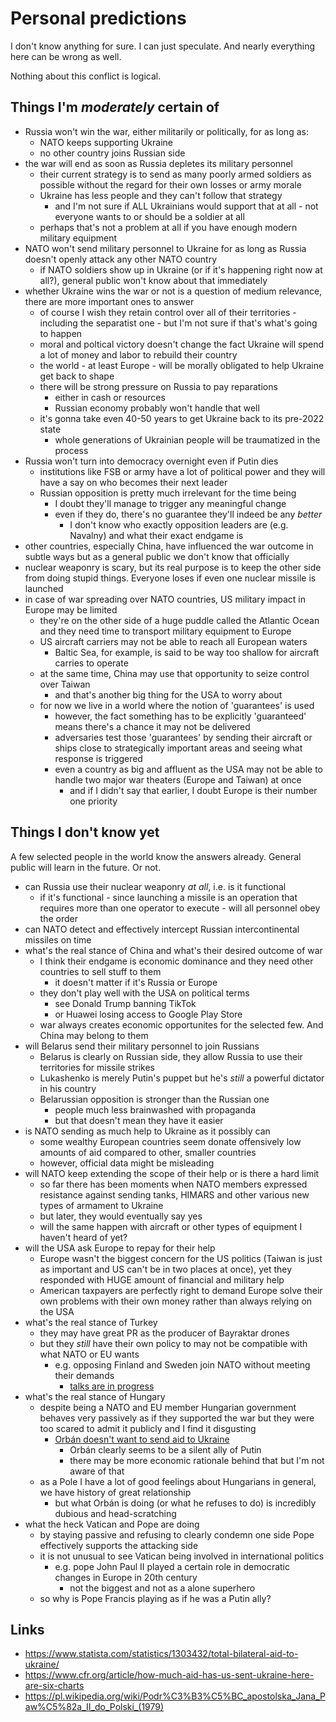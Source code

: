 # Personal predictions

I don't know anything for sure. I can just speculate. And nearly everything here can be wrong as well.

Nothing about this conflict is logical.

## Things I'm _moderately_ certain of

- Russia won't win the war, either militarily or politically, for as long as:
  - NATO keeps supporting Ukraine
  - no other country joins Russian side
- the war will end as soon as Russia depletes its military personnel
  - their current strategy is to send as many poorly armed soldiers as possible without the regard for their own losses or army morale
  - Ukraine has less people and they can't follow that strategy
    - and I'm not sure if ALL Ukrainians would support that at all - not everyone wants to or should be a soldier at all
  - perhaps that's not a problem at all if you have enough modern military equipment
- NATO won't send military personnel to Ukraine for as long as Russia doesn't openly attack any other NATO country
  - if NATO soldiers show up in Ukraine (or if it's happening right now at all?), general public won't know about that immediately
- whether Ukraine wins the war or not is a question of medium relevance, there are more important ones to answer
  - of course I wish they retain control over all of their territories - including the separatist one - but I'm not sure if that's what's going to happen
  - moral and poltical victory doesn't change the fact Ukraine will spend a lot of money and labor to rebuild their country
  - the world - at least Europe - will be morally obligated to help Ukraine get back to shape
  - there will be strong pressure on Russia to pay reparations
    - either in cash or resources
    - Russian economy probably won't handle that well
  - it's gonna take even 40-50 years to get Ukraine back to its pre-2022 state
    - whole generations of Ukrainian people will be traumatized in the process
- Russia won't turn into democracy overnight even if Putin dies
  - institutions like FSB or army have a lot of political power and they will have a say on who becomes their next leader
  - Russian opposition is pretty much irrelevant for the time being
    - I doubt they'll manage to trigger any meaningful change
    - even if they do, there's no guarantee they'll indeed be any _better_
      - I don't know who exactly opposition leaders are (e.g. Navalny) and what their exact endgame is
- other countries, especially China, have influenced the war outcome in subtle ways but as a general public we don't know that officially
- nuclear weaponry is scary, but its real purpose is to keep the other side from doing stupid things. Everyone loses if even one nuclear missile is launched
- in case of war spreading over NATO countries, US military impact in Europe may be limited
  - they're on the other side of a huge puddle called the Atlantic Ocean and they need time to transport military equipment to Europe
  - US aircraft carriers may not be able to reach all European waters
    - Baltic Sea, for example, is said to be way too shallow for aircraft carries to operate
  - at the same time, China may use that opportunity to seize control over Taiwan
    - and that's another big thing for the USA to worry about
  - for now we live in a world where the notion of 'guarantees' is used
    - however, the fact something has to be explicitly 'guaranteed' means there's a chance it may not be delivered
    - adversaries test those 'guarantees' by sending their aircraft or ships close to strategically important areas and seeing what response is triggered
    - even a country as big and affluent as the USA may not be able to handle two major war theaters (Europe and Taiwan) at once
      - and if I didn't say that earlier, I doubt Europe is their number one priority

## Things I don't know yet

A few selected people in the world know the answers already. General public will learn in the future. Or not.

- can Russia use their nuclear weaponry _at all_, i.e. is it functional
  - if it's functional - since launching a missile is an operation that requires more than one operator to execute - will all personnel obey the order
- can NATO detect and effectively intercept Russian intercontinental missiles on time
- what's the real stance of China and what's their desired outcome of war
  - I think their endgame is economic dominance and they need other countries to sell stuff to them
    - it doesn't matter if it's Russia or Europe
  - they don't play well with the USA on political terms
    - see Donald Trump banning TikTok
    - or Huawei losing access to Google Play Store
  - war always creates economic opportunites for the selected few. And China may belong to them
- will Belarus send their military personnel to join Russians
  - Belarus is clearly on Russian side, they allow Russia to use their territories for missile strikes
  - Lukashenko is merely Putin's puppet but he's _still_ a powerful dictator in his country
  - Belarussian opposition is stronger than the Russian one
    - people much less brainwashed with propaganda
    - but that doesn't mean they have it easier
- is NATO sending as much help to Ukraine as it possibly can
  - some wealthy European countries seem donate offensively low amounts of aid compared to other, smaller countries
  - however, official data might be misleading
- will NATO keep extending the scope of their help or is there a hard limit
  - so far there has been moments when NATO members expressed resistance against sending tanks, HIMARS and other various new types of armament to Ukraine
  - but later, they would eventually say yes
  - will the same happen with aircraft or other types of equipment I haven't heard of yet?
- will the USA ask Europe to repay for their help
  - Europe wasn't the biggest concern for the US politics (Taiwan is just as important and US can't be in two places at once), yet they responded with HUGE amount of financial and military help
  - American taxpayers are perfectly right to demand Europe solve their own problems with their own money rather than always relying on the USA
- what's the real stance of Turkey
  - they may have great PR as the producer of Bayraktar drones
  - but they _still_ have their own policy to may not be compatible with what NATO or EU wants
    - e.g. opposing Finland and Sweden join NATO without meeting their demands
      - [talks are in progress](https://www.reuters.com/world/europe/turkeys-nato-talks-with-sweden-finland-resume-march-9-2023-02-27/)
- what's the real stance of Hungary
  - despite being a NATO and EU member Hungarian government behaves very passively as if they supported the war but they were too scared to admit it publicly and I find it disgusting
    - [Orbán doesn't want to send aid to Ukraine](https://www.politico.eu/article/hungary-vetoes-ukraine-aid-eu-seeks-alternative-solution/)
      - Orbán clearly seems to be a silent ally of Putin
      - there may be more economic rationale behind that but I'm not aware of that
  - as a Pole I have a lot of good feelings about Hungarians in general, we have history of great relationship
    - but what Orbán is doing (or what he refuses to do) is incredibly dubious and head-scratching
- what the heck Vatican and Pope are doing
  - by staying passive and refusing to clearly condemn one side Pope effectively supports the attacking side
  - it is not unusual to see Vatican being involved in international politics
    - e.g. pope John Paul II played a certain role in democratic changes in Europe in 20th century
      - not the biggest and not as a alone superhero
  - so why is Pope Francis playing as if he was a Putin ally?

## Links

- https://www.statista.com/statistics/1303432/total-bilateral-aid-to-ukraine/
- https://www.cfr.org/article/how-much-aid-has-us-sent-ukraine-here-are-six-charts
- https://pl.wikipedia.org/wiki/Podr%C3%B3%C5%BC_apostolska_Jana_Paw%C5%82a_II_do_Polski_(1979)

